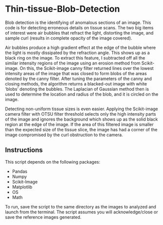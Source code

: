 # Thin-tissue-Blob-Detection

Blob detection is the identifying of anomalous sections of an image.  This code is for detecting erroneous details on tissue scans.  The two big items of interest were air bubbles that refract the light, distorting the image, and sample curl (results in complete opacity of the image covered).  

Air bubbles produce a high gradient effect at the edge of the bubble where the light is mostly dissipated by the refraction angle.  This shows up as a black ring on the image.  To extract this feature, I subtracted off all the similar intensity regions of the image using an erosion method from Scikit-image.  On this, the Scikit-image canny filter returned lines over the lowest intensity areas of the image that was closed to form blobs of the areas denoted by the canny filter.  After tuning the parameters of the canny and closing methods, the algorithm returns a blacked-out image with white ‘blobs’ denoting the bubbles.  The Laplacian of Gaussian method then is used to determine the location and radius of the blob, and it is circled on the image.

Detecting non-uniform tissue sizes is even easier.  Applying the Scikit-image camera filter with OTSU filter threshold selects only the high intensity parts of the image and ignores the background which shows up as the solid black region at the edge of the image.  If the area of this filtered image is smaller than the expected size of the tissue slice, the image has had a corner of the image compromised by the curl obstruction to the camera.


## Instructions
This script depends on the following packages:
- Pandas
- Numpy
- Scikit-Image
- Matplotlib
- OS
- Math

To run, save the script to the same directory as the images to analyzed and launch from the terminal.
The script assumes you will acknowledge/close or save the reference images generated.
